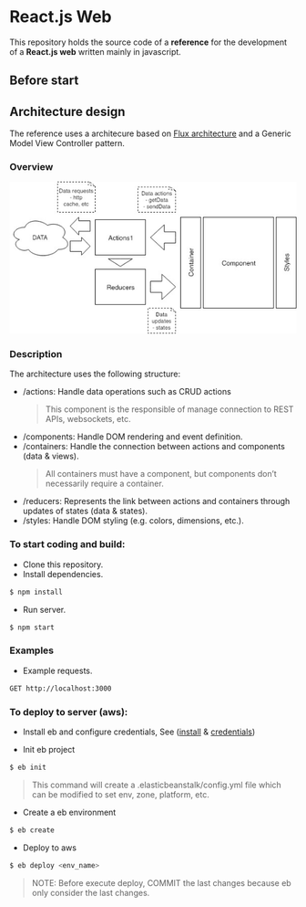 # React.js Web

This repository holds the source code of a **reference** for the development of a **React.js web** written mainly in javascript.

## Before start ##

## Architecture design

The reference uses a architecure based on [Flux architecture](https://facebook.github.io/flux/docs/in-depth-overview.html) and a Generic Model View Controller pattern.

### Overview 

![alt architecture](./public/dev/architecture.jpg)

### Description

The architecture uses the following structure:

  - /actions: Handle data operations such as CRUD actions
    > This component is the responsible of manage connection to REST APIs, websockets, etc.
  - /components: Handle DOM rendering and event definition.
  - /containers: Handle the connection between actions and components (data & views).
    > All containers must have a component, but components don’t necessarily require a container.
  - /reducers: Represents the link between actions and containers through updates of states (data & states).
  - /styles: Handle DOM styling (e.g. colors, dimensions, etc.).


### To start coding and build:

 * Clone this repository.
 * Install dependencies.
 ```bash
 $ npm install
 ```
 * Run server.
 ```bash
 $ npm start
 ```

  ### Examples

  * Example requests. 
 ```bash
 GET http://localhost:3000
 ```

### To deploy to server (aws):

* Install eb and configure credentials, See ([install](https://docs.aws.amazon.com/es_es/elasticbeanstalk/latest/dg/eb-cli3-install.html) & [credentials](https://docs.aws.amazon.com/es_es/general/latest/gr/managing-aws-access-keys.html))

* Init eb project
```bash
$ eb init
 ```
 > This command will create a .elasticbeanstalk/config.yml file which can be modified to set env, zone, platform, etc.
* Create a eb environment
```bash
$ eb create
 ```
 * Deploy to aws
```bash
$ eb deploy <env_name>
 ```
 > NOTE: Before execute deploy, COMMIT the last changes because eb only consider the last changes.
